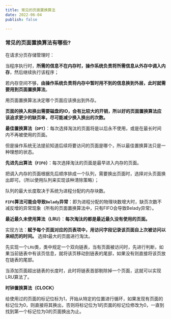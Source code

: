 ```yaml
---
title: 常见的页面置换算法
date: 2022-06-04
publish: false

---
```


### 常见的页面置换算法有哪些?

在请求分页存储管理时：

当程序执行时，**所需的信息不在内存时，操作系统负责将所需信息从外存中调入内存**，然后继续执行该程序；

若内存空间不够，**由操作系统负责将内存中暂时用不到的信息换到外层，此时就需要用到页面置换算法**。

用页面置换算法决定哪个页面应该换出到外存。

**页面的换入和换出需要磁盘的IO，会有比较大的开销，所以好的页面置换算法应该追求更少的缺页率，尽可能减少换入换出的次数。**

**最佳置换算法（`OPT`）**：每次选择淘汰的页面将是以后永不使用，或是在最长时间内不再被使用的页面。

但是操作系统无法提前知道后续将要访问的页面是哪个，所以最佳置换算法只是一种理想的状态。

**先进先出算法（`FIFO`）**：每次选择淘汰的页面是最早进入内存的页面。

把调入内存的页面根据先后顺序排成一个队列，需要换出页面时，选择对头页面换出即可。（所以使用队列来实现该种清除策略）；

队列的最大长度取决于系统为进程分配的内存块数。

**`FIFO`算法可能会导致`Belady`异常**：即为进程分配的物理块数增大时，缺页次数不减反增的异常现象（所有的页面置换算法中，只有FIFO会导致Belady异常）。

**最近最久未使用算法（LRU）**：**每次淘汰的都是最近最久没有使用的页面。**

实现方法：**赋予每个页面对应的页表项中，用访问字段记录该页面自上次被访问以来经历的时间。** 选择t最大的页面进行淘汰。

先实现一个`LRU`类，类中规定一个双向链表，当有页面被访问时，先进行判断，如果当前链表中有该页信息，就将该页移动到链表的尾部，如果没有则直接将该页放在链表的尾部。

当添加页面超出链表的长度时，此时将链表首部剔除掉一个页面，这就可以实现LRU算法了。

**时钟置换算法（CLOCK）**

给使用过的页面的标记位标为1，开始从特定的位置进行循环，如果发现有页面的标记位为0，则直接将其换出，否则将标记位为1的页面的标记位修改为0，一直到找到第一个标记位为0的页面换出为止。



